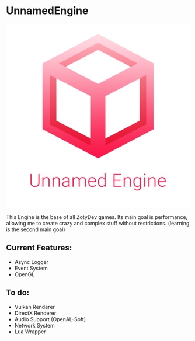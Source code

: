 # UnnamedEngine
![Logo Image](/Resource/Branding/unnamed_engine.png?raw=true "Unnamed Engine")

This Engine is the base of all ZotyDev games.
Its main goal is performance, allowing me to create crazy and complex stuff without restrictions.
(learning is the second main goal)

## Current Features:
- Async Logger 
- Event System
- OpenGL

## To do:
- Vulkan Renderer
- DirectX Renderer
- Audio Support (OpenAL-Soft)
- Network System
- Lua Wrapper

